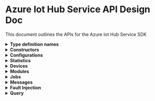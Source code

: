 ﻿# Azure Iot Hub Service API Design Doc
This document outlines the APIs for the Azure Iot Hub Service SDK

<details><summary><b>Type definition names</b></summary>
    
```
Configuration - TwinConfiguration
Module - ModuleIdentity
Device - DeviceIdentity
Twin - TwinData
Interface - PnpInterface
Property - PnpProperty
Reported - PnpReported
Desired - PnpDesired
```
</details>

<details><summary><b>Constructors</b></summary>
    
```csharp

```
</details>

<details><summary><b>Configurations</b></summary>
APIs for managing configurations for devices and modules

```csharp

```
</details>

<details><summary><b>Statistics</b></summary>
APIs for getting statistics about devices and modules, as well as service statistics

```csharp

```
</details>

<details><summary><b>Devices</b></summary>
APIs for managing device identities, device twins, and querying devices

This namespace has already been implemented. See DevicesClient.cs for code.

</details>

<details><summary><b>Modules</b></summary>
APIs for managing module identities, module twins, and querying modules

```csharp

public  class Modules
{
    /// <summary>
    /// Create a device module identity.
    /// </summary>
    /// <param name="moduleIdentity">The module to create.</param>
    /// <param name="cancellationToken">The cancellation token.</param>
    /// <returns>The newly created device module identity</returns>
    public virtual async Task<Response<ModuleIdentity>> CreateIdentityAsync(ModuleIdentity moduleIdentity, CancellationToken cancellationToken = default);

    /// <summary>
    /// Get a single device module identity.
    /// </summary>
    /// <param name="deviceId">The unique identifier of the device that contains the module.</param>
    /// <param name="moduleId">The unique identifier of the module to get.</param>
    /// <param name="cancellationToken">The cancellation token.</param>
    /// <returns>The retrieved device module identity.</returns>
    public virtual async Task<Response<ModuleIdentity>> GetIdentityAsync(string deviceId, string moduleId, CancellationToken cancellationToken = default);

    /// <summary>
    /// List a set of device's module identities.
    /// </summary>
    /// <param name="deviceId">The unique identifier of the device.</param>
    /// <param name="cancellationToken">The cancellation token.</param>
    /// <returns>A pageable set of device module identities.</returns>
    public virtual async Task<Response<IReadOnlyList<ModuleIdentity>>> GetIdentitiesAsync(string deviceId, CancellationToken cancellationToken = default);

    /// <summary>
    /// Update a device module identity.
    /// </summary>
    /// <param name="moduleIdentity">The module to update.</param>
    /// <param name="ifMatch">A string representing a weak ETag for this module, as per RFC7232. The update operation is performed
    /// only if this ETag matches the value maintained by the server, indicating that the module has not been modified since it was last retrieved.
    /// The current ETag can be retrieved from the module identity last retrieved from the service. To force an unconditional update, set If-Match to the wildcard character (*).</param>
    /// <param name="cancellationToken">The cancellation token.</param>
    /// <returns>The updated device module identity.</returns>
    public virtual async Task<Response<ModuleIdentity>> UpdateIdentityAsync(ModuleIdentity moduleIdentity, string ifMatch = null, CancellationToken cancellationToken = default);

    /// <summary>
    /// Delete a single device module identity.
    /// </summary>
    /// <param name="deviceId">The unique identifier of the device that contains the module.</param>
    /// <param name="moduleId">The unique identifier of the module to get.</param>
    /// <param name="ifMatch">A string representing a weak ETag for this module, as per RFC7232. The update operation is performed
    /// only if this ETag matches the value maintained by the server, indicating that the module has not been modified since it was last retrieved.
    /// The current ETag can be retrieved from the module identity last retrieved from the service. To force an unconditional update, set If-Match to the wildcard character (*).</param>
    /// <param name="cancellationToken">The cancellation token.</param>
    /// <returns>The http response.</returns>
    public virtual async Task<Response> DeleteIdentityAsync(string deviceId, string moduleId, string ifMatch = null, CancellationToken cancellationToken = default);

    /// <summary>
    /// Get a device module twin.
    /// </summary>
    /// <param name="deviceId">The unique identifier of the device.</param>
    /// <param name="moduleId">The unique identifier of the device module.</param>
    /// <param name="cancellationToken">The cancellation token.</param>
    /// <returns>The retrieved module twin.</returns>
    public virtual async Task<Response<TwinData>> GetTwinAsync(string deviceId, string moduleId, CancellationToken cancellationToken = default);

    /// <summary>
    /// List a set of device module twins.
    /// </summary>
    /// <param name="cancellationToken">The cancellation token.</param>
    /// <returns>A pageable set of device module twins.</returns>
    public virtual async AsyncPageable<TwinData> GetTwinsAsync(CancellationToken cancellationToken = default);

    /// <summary>
    /// Update a module's twin.
    /// </summary>
    /// <param name="twinPatch">The properties to update. Any existing properties not referenced by this patch will be unaffected by this patch.</param>
    /// <param name="ifMatch">A string representing a weak ETag for this twin, as per RFC7232. The update operation is performed
    /// only if this ETag matches the value maintained by the server, indicating that the twin has not been modified since it was last retrieved.
    /// To force an unconditional update, set If-Match to the wildcard character (*).</param>
    /// <param name="cancellationToken">The cancellation token</param>
    /// <returns>The server's new representation of the device module twin.</returns>
    public virtual async Task<Response<TwinData>> UpdateTwinAsync(TwinData twinPatch, string ifMatch = null, CancellationToken cancellationToken = default);

    /// <summary>
    /// Invoke a method on a device module.
    /// </summary>
    /// <param name="deviceId">The unique identifier of the device that contains the module.</param>
    /// <param name="moduleId">The unique identifier of the module.</param>
    /// <param name="directMethodRequest">The details of the method to invoke.</param>
    /// <param name="cancellationToken">The cancellation token.</param>
    /// <returns>The result of the method invocation.</returns>
    public virtual async Task<Response<CloudToDeviceMethodResponse>> InvokeMethodAsync(string deviceId, string moduleId, CloudToDeviceMethodRequest cloudToDeviceMethodRequest, CancellationToken cancellationToken = default);
}
```
</details>

<details><summary><b>Jobs</b></summary>
APIs for using IotHub v2 jobs

```csharp

```
</details>

<details><summary><b>Messages</b></summary>
Feedback messages, sending cloud to device messages (missing from current swagger), and purging cloud to device message queue
```csharp

```
</details>

<details><summary><b>Files</b></summary>
APIs for getting file upload notifications (missing from current swagger)

```csharp

```
</details>

<details><summary><b>Fault Injection</b></summary>
Not sure if we'll expose these

```csharp

```
</details>

<details><summary><b>Query</b></summary>
APIs for querying on device or module identities

```csharp

```
</details>
